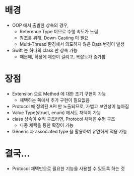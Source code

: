 # 배경
- OOP 에서 출발한 상속의 경우,
  - Reference Type 이므로 수행 속도가 느림
  - 참조를 위해, Down-Casting 이 필요
  - Multi-Thread 환경에서 의도하지 않은 Data 변경이 발생
- Swift 는 하나의 class 만 상속 가능
  - 때문에, 확장에 제한이 걸리고, 복잡도가 증가함


# 장점
- Extension 으로 Method 에 대한 초기 구현이 가능
  - 채택하는 쪽에서 추가 구현이 필요없음
- Protocol 에 정의된 API 만 노출되므로, 가볍고 보안성이 높아짐
- Value Type(struct, enum) 에서도 채택이 가능
- class 상속이 수직 구조라면, Protocol 채택은 수평 구조
  - 다중 채택을 통한 확장이 가능
- Generic 과 associated type 을 활용하여 유연하게 적용 가능


# 결국...
- Protocol 채택만으로 필요한 기능을 사용할 수 있도록 하는 것
